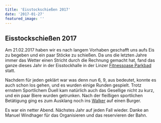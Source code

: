 ```yaml
---
title: 'Eisstockschießen 2017'
date: '2017-01-27'
featured_image: ''
---
```


## Eisstockschießen 2017

Am 21.02.2017 haben wir es nach langem Vorhaben geschafft uns aufs Eis zu begeben und ein paar Stöcke zu schießen. Da uns die letzten Jahre immer das Wetter einen Stricht durch die Rechnung gemacht hat, fand das ganze dieses Jahr in der Eisstockhalle in der Linzer [Fitnessoase Parkbad](https://www.linzag.at/portal/de/privatkunden/freizeit/eissport/tickets_und_preise_eissport.html) statt.

Nachdem für jeden geklärt war was denn nun 6, 9, aus bedeutet, konnte es auch schon los gehen, und es wurden einige Runden gespielt. Trotz ernstem Sportlichem Duell kam natürlich auch das Gesellige nicht zu kurz, und ein paar Biere wurden getrunken. Nach der fleißigen sportlichen Betätigung ging es zum Ausklang noch ins [Walker](https://www.walker-bar.at/) auf einen Burger.

Es war ein netter Abend. Nächstes Jahr auf jeden Fall wieder.
Danke an Manuel Windhager für das Organisieren und das reservieren der Bahn.
